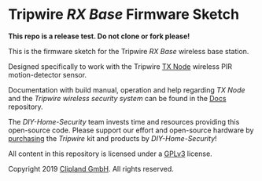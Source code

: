 # Tripwire _RX Base_ Firmware Sketch

**This repo is a release test. Do not clone or fork please!**

This is the firmware sketch for the Tripwire _RX Base_ wireless base station.

Designed specifically to work with the Tripwire [TX Node](/diy-home-security/Tripwire-TX-Node/) wireless PIR motion-detector sensor.

Documentation with build manual, operation and help regarding _TX Node_ and the _Tripwire wireless security system_ can be found in the [Docs](/diy-home-security/Tripwire-Docs/) repository.

The _DIY-Home-Security_ team invests time and resources providing this open-source code. Please support our effort and open-source hardware by [purchasing](/diy-home-security/Tripwire-Docs/) the _Tripwire_ kit and products by _DIY-Home-Security_!

All content in this repository is licensed under a [GPLv3](http://www.gnu.org/licenses/gpl) license.

Copyright 2019 [Clipland GmbH](http://www.clipland.com/corporate/). All rights reserved.